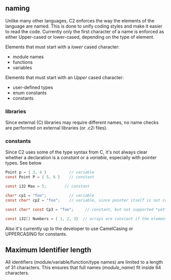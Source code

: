 
## naming

Unlike many other languages, C2 enforces the way the elements of the language
are named. This is done to unify coding styles and make it easier to read the
code. Currently only the first character of a name is enforced as either Upper-cased
or lower-cased, depending on the type of element.

Elements that must start with a *lower* cased character:

* module names
* functions
* variables

Elements that must start with an *Upper* cased character:

* user-defined types
* enum constants
* constants

### libraries

Since external (C) libraries may require different names, no name checks are
performed on external libraries (or .c2i files).

### constants

Since C2 uses some of the type syntax from C, it's not always clear whether a
declaration is a *constant* or a *variable*, especially with pointer types.
See below

```c
Point p = { 3, 4 }          // variable
const Point P = { 5, 6 }    // constant

const i32 Max = 5;        // constant

char* cp1 = "foo";          // variable
const char* cp2 = "foo";    // variable, since pointer itself is not constant

const char* const Cp3 = "foo";     // constant, but not supported *yet*

const i32[] Numbers = { 1, 2, 3}  // arrays are constant if the element type is constant

```

Also it's currently up to the developer to use CamelCasing or UPPERCASING for constants.

## Maximum Identifier length

All identifiers (module/variable/function/type names) are limited to a length of 31 characters.
This ensures that full names (*module\_name*) fit inside 64 characters.

